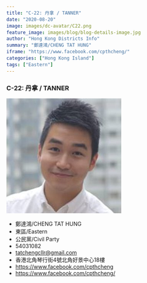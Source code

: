```yaml
---
title: "C-22: 丹拿 / TANNER"
date: "2020-08-20"
image: images/dc-avatar/C22.png
feature_image: images/blog/blog-details-image.jpg
author: "Hong Kong Districts Info"
summary: "鄭達鴻/CHENG TAT HUNG"
iframe: "https://www.facebook.com/cpthcheng/"
categories: ["Hong Kong Island"]
tags: ["Eastern"]
---
```


### C-22: 丹拿 / TANNER  
![](/images/dc-avatar/C22.png)  

 - 鄭達鴻/CHENG TAT HUNG  
 - 東區/Eastern  
 - 公民黨/Civil Party  
 - 54031082  
 - tatchengcllr@gmail.com  
 - 香港北角琴行街4號北角好景中心18樓  
 - https://www.facebook.com/cpthcheng  
 - https://www.facebook.com/cpthcheng/
